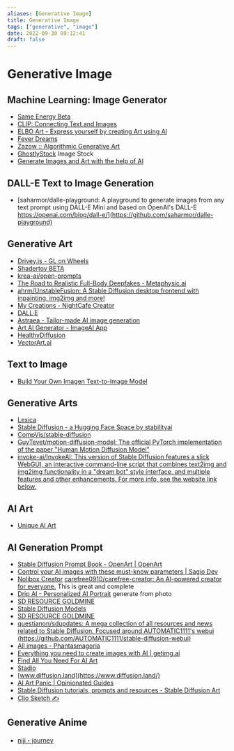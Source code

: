 ```yaml
---
aliases: [Generative Image]
title: Generative Image
tags: ["generative", "image"]
date: 2022-09-30 09:12:41
draft: false
---
```


# Generative Image

## Machine Learning: Image Generator

* [Same Energy Beta](https://same.energy/about)
* [CLIP: Connecting Text and Images](https://openai.com/blog/clip/)
* [ELBO Art - Express yourself by creating Art using AI](https://art.elbo.ai/)
* [Fever Dreams](https://www.feverdreams.app/random/25)
* [Zazow :: Algorithmic Generative Art](https://www.zazow.com/)
* [GhostlyStock](https://www.ghostlystock.com/) Image Stock
* [Generate Images and Art with the help of AI](https://imageai.app/)

## DALL-E Text to Image Generation

* [saharmor/dalle-playground: A playground to generate images from any text prompt using DALL-E Mini and based on OpenAI's DALL-E https://openai.com/blog/dall-e/](https://github.com/saharmor/dalle-playground)

## Generative Art

* [Drivey.js - GL on Wheels](https://rezmason.github.io/drivey/)
* [Shadertoy BETA](https://www.shadertoy.com/)
* [krea-ai/open-prompts](https://github.com/krea-ai/open-prompts)
* [The Road to Realistic Full-Body Deepfakes - Metaphysic.ai](https://metaphysic.ai/the-road-to-realistic-full-body-deepfakes/)
* [ahrm/UnstableFusion: A Stable Diffusion desktop frontend with inpainting, img2img and more!](https://github.com/ahrm/UnstableFusion)
* [My Creations - NightCafe Creator](https://creator.nightcafe.studio/my-creations)
* [DALL·E](https://labs.openai.com/)
* [Astraea - Tailor-made AI image generation](https://www.strmr.com/tunes)
* [Art AI Generator - ImageAI App](https://imageai.app/art-ai-generator/)
* [HealthyDiffusion](https://healthydiffusion.com/)
* [VectorArt.ai](https://vectorart.ai/)

## Text to Image

* [Build Your Own Imagen Text-to-Image Model](https://www.assemblyai.com/blog/build-your-own-imagen-text-to-image-model/)

## Generative Arts

* [Lexica](https://lexica.art/)
* [Stable Diffusion - a Hugging Face Space by stabilityai](https://huggingface.co/spaces/stabilityai/stable-diffusion)
* [CompVis/stable-diffusion](https://github.com/CompVis/stable-diffusion)
* [GuyTevet/motion-diffusion-model: The official PyTorch implementation of the paper "Human Motion Diffusion Model"](https://github.com/GuyTevet/motion-diffusion-model)
* [invoke-ai/InvokeAI: This version of Stable Diffusion features a slick WebGUI, an interactive command-line script that combines text2img and img2img functionality in a "dream bot" style interface, and multiple features and other enhancements. For more info, see the website link below.](https://github.com/invoke-ai/InvokeAI)

## AI Art

* [Unique AI Art](https://uniqueaiart.com/)

## AI Generation Prompt

* [Stable Diffusion Prompt Book - OpenArt | OpenArt](https://openart.ai/promptbook)
* [Control your AI images with these must-know parameters | Sagio Dev](https://www.sagiodev.com/blog/stable_diffusion_parameters/)
* [Nolibox Creator](https://creator.nolibox.com/guest) [carefree0910/carefree-creator: An AI-powered creator for everyone.](https://github.com/carefree0910/carefree-creator) This is great and complete
* [Drip AI - Personalized AI Portrait](https://drip.art/welcome) generate from photo
* [SD RESOURCE GOLDMINE](https://rentry.org/sdupdates2)
* [Stable Diffusion Models](https://rentry.org/sdmodels)
* [SD RESOURCE GOLDMINE](https://rentry.co/sdupdates)
* [questianon/sdupdates: A mega collection of all resources and news related to Stable Diffusion. Focused around AUTOMATIC1111's webui (https://github.com/AUTOMATIC1111/stable-diffusion-webui)](https://github.com/questianon/sdupdates)
* [All images - Phantasmagoria](https://www.phantasmagoria.me/)
* [Everything you need to create images with AI | getimg.ai](https://getimg.ai/)
* [Find All You Need For AI Art](https://www.aiartapps.com/)
* [Stadio](https://stadio.ai/models)
* [www.diffusion.land](https://www.diffusion.land/)
* [AI Art Panic | Opinionated Guides](https://opguides.info/posts/aiartpanic/)
* [Stable Diffusion tutorials, prompts and resources - Stable Diffusion Art](https://stable-diffusion-art.com/)
* [Clio Sketch ✍️](https://clio.so/)

## Generative Anime

* [niji・journey](https://nijijourney.com/en/)

